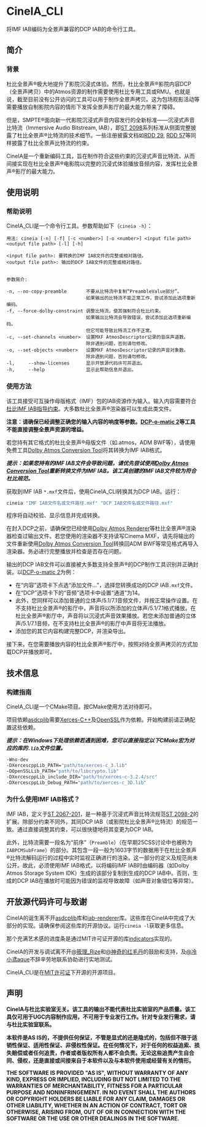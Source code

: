 # CineIA_CLI
将IMF IAB编码为全景声兼容的DCP IAB的命令行工具。

## 简介

### 背景
杜比全景声®极大地提升了影院沉浸式体验。然而，杜比全景声®影院内容DCP（全景声拷贝）中的Atmos资源的制作需要使用杜比专用工具或RMU。也就是说，截至目前没有公开访问的工具可以用于制作全景声拷贝。这为包场观影活动等需要播放自制影院内容的情形下发挥全景声影厅的最大能力带来了障碍。

但是，SMPTE®面向新一代影院沉浸式声音内容发行的全新标准——沉浸式声音比特流（Immersive Audio Bitstream, IAB），即[ST 2098](https://doi.org/10.5594/SMPTE.ST2098-2.2019)系列标准从侧面完整披露了杜比全景声®比特流的技术细节。一些注册披露文档如[RDD 29](https://doi.org/10.5594/SMPTE.RDD29.2019), [RDD 57](https://doi.org/10.5594/SMPTE.RDD57.2021)等同样披露了杜比全景声比特流的约束。

CineIA是一个重新编码工具，旨在制作符合这些约束的沉浸式声音比特流，从而间接实现在杜比全景声®电影院以完整的沉浸式体验播放音频内容，发挥杜比全景声®影厅的最大能力。

## 使用说明

### 帮助说明
CineIA_CLI是一个命令行工具。参数帮助如下（```cineia -h```）：

```
用法: cineia [-n] [-f] [-c <number>] [-o <number>] <input file path> <output file path> [-l] [-h]

<input file path>: 要转换的IMF IAB文件的完整或相对路径。
<output file path>: 输出的DCP IAB文件的完整或相对路径。


参数简介:

-n, --no-copy-preamble       不要从比特流中复制“PreambleValue部分”。
                             如果输出的比特流不能正常工作，尝试添加此选项重新编码。
-f, --force-dolby-constraint 调整比特流，使其强制符合杜比约束。
                             如果输出比特流会导致错误，尝试添加此选项重新编码。
                             但它可能导致比特流工作不正常。
-c, --set-channels <number>  设置MXF AtmosDescriptor记录的音床声道数。
                             除非遇到问题，否则请勿修改。
-o, --set-objects <number>   设置MXF AtmosDescriptor记录的声音对象数。
                             除非遇到问题，否则请勿修改。
-l,     --show-licenses      显示开放源代码许可并退出。
-h,     --help               显示此帮助信息并退出。
```

### 使用方法
该工具接受可互操作母版格式（IMF）包的IAB资源作为输入。输入内容需要符合[杜比IMF IAB指导约束](https://professionalsupport.dolby.com/s/article/Dolby-Atmos-IMF-IAB-interoperability-guidelines?language=en_US)。大多数杜比全景声®渲染器可以生成此类文件。

**注意：请确保已经调整正确您的输入内容的响度等参数。[DCP-o-matic 2](https://dcpomatic.com/)等工具不能直接调整全景声资源的增益。**

若您持有其它格式的杜比全景声®母版文件（如.atmos，ADM BWF等），请使用免费工具[Dolby Atmos Conversion Tool](https://professional.dolby.com/product/dolby-atmos-content-creation/dolby-atmos-conversion-tool/)将其转换为IMF IAB格式。

***提示：如果您持有的IMF IAB文件会导致问题，请优先尝试使用[Dolby Atmos Conversion Tool](https://professional.dolby.com/product/dolby-atmos-content-creation/dolby-atmos-conversion-tool/)重新转换文件为IMF IAB。该工具创建的IMF IAB文件较为符合杜比规范。***

获取到IMF IAB ```*.mxf```文件后，使用CineIA_CLI转换其为DCP IAB。运行：

```sh
cineia "IMF IAB文件名或文件路径.mxf" "DCP IAB文件名或文件路径.mxf"
```

程序将自动校验、显示信息并完成转换。

在封入DCP之前，请确保您已经使用[Dolby Atmos Renderer](https://professional.dolby.com/product/dolby-atmos-content-creation/dolby-atmos-renderer/)等杜比全景声®渲染器检查过输出文件。若您使用的渲染器不支持读写Cinema MXF，请先将输出的文件重新使用[Dolby Atmos Conversion Tool](https://professional.dolby.com/product/dolby-atmos-content-creation/dolby-atmos-conversion-tool/)转换回ADM BWF等常见格式再导入渲染器。务必进行完整播放并检查是否存在问题。

输出的DCP IAB文件可以直接被大多数支持全景声®的DCP制作工具识别并正确封装。以[DCP-o-matic 2](https://dcpomatic.com/)为例：

- 在“内容”选项卡下点选“添加文件...”，选择您转换成功的DCP IAB```.mxf```文件。
- 在“DCP”选项卡下的“音频”选项卡中设置“通道”为14。
- 此外，您同样可以添加普通的立体声/5.1/7.1音频文件，并按正常操作设置。在不支持杜比全景声®的影厅中，声音将以所添加的立体声/5.1/7.1格式播放。在杜比全景声®影厅中，声音将以沉浸式声音效果播放。若您未添加普通的立体声/5.1/7.1音频，在不支持杜比全景声®的影厅中声音将无法播放。
- 添加您的其它内容构建完整DCP，并渲染导出。

接下来，在您需要播放内容的杜比全景声®影厅中，按照对待全景声拷贝的方式加载DCP并播放即可。

## 技术信息

### 构建指南

CineIA_CLI是一个CMake项目。按CMake使用方法对待即可。

项目依赖[asdcplib](https://github.com/cinecert/asdcplib)需要[Xerces-C++](https://xerces.apache.org/xerces-c/)及[OpenSSL](https://www.openssl.org/)作为依赖。开始构建前请正确配置这些依赖。

***提示：在Windows下处理依赖若遇到困难，您可以直接指定以下CMake宏为对应的库的```.lib```文件位置。***

```sh
-Wno-dev
-DXercescppLib_PATH="path/to/xerces-c_3.lib"
-DOpenSSLLib_PATH="path/to/libcrypto.lib"
-DXercescppLib_include_DIR="path/to/xerces-c-3.2.4/src"
-DXercescppLib_Debug_PATH="path/to/xerces-c_3D.lib"
```

### 为什么使用IMF IAB格式？
IMF IAB，定义于[ST 2067-201](https://doi.org/10.5594/SMPTE.ST2067-201.2019)，是一种基于沉浸式声音比特流规范[ST 2098-2](https://doi.org/10.5594/SMPTE.ST2098-2.2019)的扩展。除部分约束不同外，其同DCP IAB（或影院杜比全景声®比特流）的规范一致。通过直接调整其约束，可以很快捷地将其变更为DCP IAB。

此外，比特流需要一段名为“前序”（```Preamble```）（在早期25CSS讨论中也被称为```IABPCMSubFrame```）的部分。其包含一段一般为1603字节的数据用于在杜比全景声®比特流解码运行的过程中实时监视正确进行的渲染。这一部分的定义及规范尚未公开。故此，必须使用IMF IAB格式，以将编码IMF IAB时由编码器（如Dolby Atmos Storage System IDK）生成的该部分复制到生成的DCP IAB中。否则，生成的DCP IAB在播放时可能因为错误的监视导致故障（如声音对象错位等异常）。

## 开放源代码许可与致谢
CineIA的诞生离不开[asdcplib](https://github.com/cinecert/asdcplib)库和[iab-renderer](https://github.com/DTSProAudio/iab-renderer)库。这些库在CineIA中完成了大部分的实现。请确保参阅这些库的开源协议。运行```cineia -l```获取更多信息。

那个充满艺术感的进度条是通过MIT许可证开源的库[indicators](https://github.com/p-ranav/indicators)实现的。

CineIA的开发与调试离不开[@筱理_Rize](https://space.bilibili.com/3848521/)和[@神奇的红毛丹](https://space.bilibili.com/364856318)的鼓励和支持，及[@冷小鸢aque](https://space.bilibili.com/27063907)不辞辛劳地联系协助进行实地测试。

CineIA_CLI是在[MIT许可证](https://opensource.org/license/mit/)下开源的开源项目。

## 声明
**CineIA与杜比实验室无关。该工具的输出不能代表杜比实验室的产品质量。该工具仅可用于UGC内容制作应用，不可用于专业发行工作。针对专业发行需求，请与杜比实验室联系。**

**本软件是AS IS的，不提供任何保证，不管是显式的还是隐式的，包括但不限于适销性保证、适用性保证、非侵权性保证。在任何情况下，对于任何的权益追索、损失赔偿或者任何追责，作者或者版权所有人都不会负责。无论这些追责产生自合同、侵权，还是直接或间接来自于本软件以及与本软件使用或经营有关的情形。**

**THE SOFTWARE IS PROVIDED "AS IS", WITHOUT WARRANTY OF ANY KIND, EXPRESS
OR IMPLIED, INCLUDING BUT NOT LIMITED TO THE WARRANTIES OF MERCHANTABILITY,
FITNESS FOR A PARTICULAR PURPOSE AND NONINFRINGEMENT. IN NO EVENT SHALL THE
AUTHORS OR COPYRIGHT HOLDERS BE LIABLE FOR ANY CLAIM, DAMAGES OR OTHER
LIABILITY, WHETHER IN AN ACTION OF CONTRACT, TORT OR OTHERWISE, ARISING FROM,
OUT OF OR IN CONNECTION WITH THE SOFTWARE OR THE USE OR OTHER DEALINGS IN THE
SOFTWARE.**